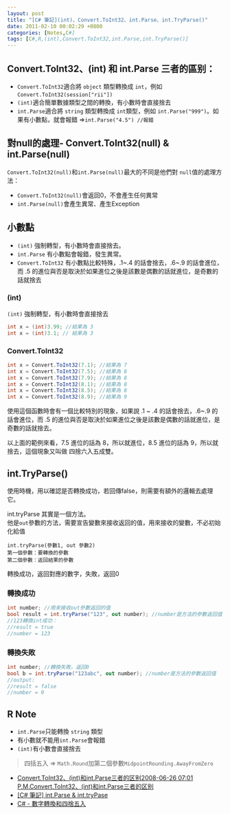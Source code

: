 ```yaml
---
layout: post
title: "[C# 筆記](int)、Convert.ToInt32、int.Parse、int.TryParse()"
date: 2011-02-10 00:02:29 +0800
categories: [Notes,C#]
tags: [C#,R,(int),Convert.ToInt32,int.Parse,int.TryParse()]
---
```


## Convert.ToInt32、(int) 和 int.Parse 三者的區别：

- `Convert.ToInt32`適合將 `object` 類型轉換成 `int`，例如 `Convert.ToInt32(session["rii"])`
- `(int)`適合簡單數據類型之間的轉換，有小數時會直接捨去
- `int.Parse`適合將 `string` 類型轉換成 `int`類型，例如 `int.Parse("999")`。如果有小數點，就會報錯 =>`int.Parse("4.5") //報錯`


## 對null的處理- Convert.ToInt32(null) & int.Parse(null)
`Convert.ToInt32(null)`和`int.Parse(null)`最大的不同是他們對 `null`值的處理方法：
- `Convert.ToInt32(null)`會返回0，不會產生任何異常
- `int.Parse(null)`會產生異常、產生Exception

## 小數點
- `(int)` 強制轉型，有小數時會直接捨去。
- `int.Parse` 有小數點會報錯，發生異常。
- `Convert.ToInt32` 有小數點比較特殊，.1~.4 的話會捨去，.6~.9 的話會進位，而 .5 的進位與否是取決於如果進位之後是該數是偶數的話就進位，是奇數的話就捨去

### (int)
`(int)` 強制轉型，有小數時會直接捨去

```c#
int x = (int)3.99; //結果為 3
int x = (int)3.1; // 結果為 3
```

### Convert.ToInt32
```c#
int x = Convert.ToInt32(7.1); //結果為 7  
int x = Convert.ToInt32(7.5); //結果為 8  
int x = Convert.ToInt32(7.9); //結果為 8  
int x = Convert.ToInt32(8.1); //結果為 8  
int x = Convert.ToInt32(8.5); //結果為 8  
int x = Convert.ToInt32(8.9); //結果為 9
```
使用這個函數時會有一個比較特別的現象，如果說 .1 ~ .4 的話會捨去，.6~.9 的話會進位，而 .5 的進位與否是取決於如果進位之後是該數是偶數的話就進位，是奇數的話就捨去。       

以上面的範例來看，7.5 進位的話為 8，所以就進位，8.5 進位的話為 9，所以就捨去，這個現象又叫做 四捨六入五成雙。

## int.TryParse()
使用時機，用以確認是否轉換成功，若回傳false，則需要有額外的邏輯去處理它。

int.tryParse 其實是一個方法。   
他是`out`參數的方法，需要宣告變數來接收返回的值，用來接收的變數，不必初始化給值
```
int.tryParse(參數1, out 參數2)
第一個參數：要轉換的參數 
第二個參數：返回結果的參數
```
轉換成功，返回對應的數字，失敗，返回0

### 轉換成功
```c#
int number; //用來接收out參數返回的值
bool result = int.tryParse("123", out number); //number是方法的參數返回值
//123轉換int成功：
//result = true 
//number = 123
```

### 轉換失敗
```c#
int number; //轉換失敗，返回0
bool b = int.tryParse("123abc", out number); //number是方法的參數返回值
//output: 
//result = false
//number = 0
```

## R Note
- `int.Parse`只能轉換 `string` 類型
- 有小數就不能用`int.Parse`會報錯
- `(int)`有小數會直接捨去
> 四括五入 => `Math.Round`加第二個參數`MidpointRounding.AwayFromZero`



- [Convert.ToInt32、(int)和int.Parse三者的区别2008-06-26 07:01 P.M.Convert.ToInt32、(int)和int.Parse三者的区别](https://www.cnblogs.com/flyker/archive/2009/03/04/1402673.html)
- [[C# 筆記] int.Parse & int.tryPase](https://riivalin.github.io/posts/int-parse/)
- [C# - 數字轉換和四捨五入](https://blog.cashwu.com/blog/csharp-number-convert)